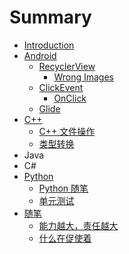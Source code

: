 # Summary

* [Introduction](README.md)
* [Android](android.md)
  * [RecyclerView](android/recyclerview.md)
    * [Wrong Images](android/recyclerview/wrong-images.md)
  * [ClickEvent](android/clickevent.md)
    * [OnClick](android/clickevent/onclick.md)
  * [Glide](android/glide.md)
* [C++](chapter1.md)
  * [C++ 文件操作](chapter1/c++-wen-jian-cao-zuo.md)
  * [类型转换](chapter1/lei-xing-zhuan-huan.md)
* Java
* C\#
* [Python](python.md)
  * [Python 随笔](python/python-sui-bi.md)
  * [单元测试](python/dan-yuan-ce-shi.md)
* [随笔](sui-bi.md)
  * [能力越大，责任越大](sui-bi/neng-li-yue-da-ff0c-ze-ren-yue-da.md)
  * [什么在促使着](sui-bi/shi-yao-zai-cu-shi-zhao.md)

